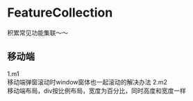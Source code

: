 # FeatureCollection
积累常见功能集联～～

## 移动端
1.m1<br/>
移动端弹窗滚动时window窗体也一起滚动的解决办法
2.m2<br/>
移动端布局，div按比例布局，宽度为百分比，同时高度和宽度一样
